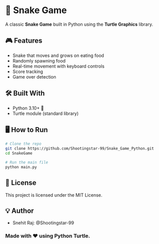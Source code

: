# 🐍 Snake Game

A classic **Snake Game** built in Python using the **Turtle Graphics** library.

## 🎮 Features

- Snake that moves and grows on eating food
- Randomly spawning food
- Real-time movement with keyboard controls
- Score tracking
- Game over detection

## 🛠️ Built With

- Python 3.10+ 🐍
- Turtle module (standard library)

## 🖥️ How to Run

```bash
# Clone the repo
git clone https://github.com/Shootingstar-99/Snake_Game_Python.git
cd SnakeGame

# Run the main file
python main.py
```
## 📄 License
This project is licensed under the MIT License.

## 💡 Author
- Snehit Raj: @Shootingstar-99

###  Made with ❤️ using Python Turtle.